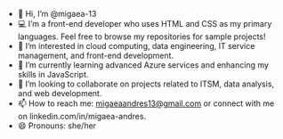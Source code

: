 - 👋 Hi, I’m @migaea-13
- 💻 I’m a front-end developer who uses HTML and CSS as my primary languages. Feel free to browse my repositories for sample projects!
- 👀 I’m interested in cloud computing, data engineering, IT service management, and front-end development.
- 🌱 I’m currently learning advanced Azure services and enhancing my skills in JavaScript.
- 💞️ I’m looking to collaborate on projects related to ITSM, data analysis, and web development.
- 📫 How to reach me: migaeaandres13@gmail.com or connect with me on linkedin.com/in/migaea-andres.
- 😄 Pronouns: she/her



<!---
migaea-13/migaea-13 is a ✨ special ✨ repository because its `README.md` (this file) appears on your GitHub profile.
You can click the Preview link to take a look at your changes.
--->
